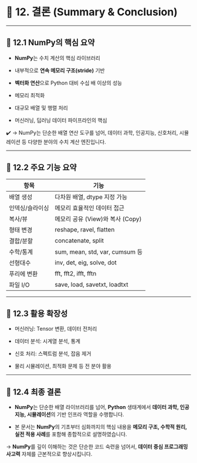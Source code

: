 # 🔸 12. 결론 (Summary & Conclusion)

---

## 📌 12.1 NumPy의 핵심 요약

-  **NumPy**는 수치 계산의 핵심 라이브러리

-  내부적으로 **연속 메모리 구조(stride)** 기반

-  **벡터화 연산**으로 Python 대비 수십 배 이상의 성능
  
-  메모리 최적화
  
-  대규모 배열 및 행렬 처리
  
-  머신러닝, 딥러닝 데이터 파이프라인의 핵심
  
  ✔️ → NumPy는 단순한 배열 연산 도구를 넘어, 데이터 과학, 인공지능, 신호처리, 시뮬레이션 등 다양한 분야의 수치 계산 엔진입니다.

---

## 🚩 12.2 주요 기능 요약

| 항목       | 기능                            |
| -------- | ----------------------------- |
| 배열 생성    | 다차원 배열, dtype 지정 가능           |
| 인덱싱/슬라이싱 | 메모리 효율적인 데이터 접근               |
| 복사/뷰     | 메모리 공유 (View)와 복사 (Copy)      |
| 형태 변경    | reshape, ravel, flatten       |
| 결합/분할    | concatenate, split            |
| 수학/통계    | sum, mean, std, var, cumsum 등 |
| 선형대수     | inv, det, eig, solve, dot     |
| 푸리에 변환   | fft, fft2, ifft, fftn         |
| 파일 I/O   | save, load, savetxt, loadtxt  |

---

## 🔁 12.3 활용 확장성

-  머신러닝: Tensor 변환, 데이터 전처리

-  데이터 분석: 시계열 분석, 통계

-  신호 처리: 스펙트럼 분석, 잡음 제거

-  물리 시뮬레이션, 최적화 문제 등 전 분야 활용
  
---

## 🚀 12.4 최종 결론
- **NumPy**는 단순한 배열 라이브러리를 넘어, **Python** 생태계에서 **데이터 과학, 인공지능, 시뮬레이션**의 기반 인프라 역할을 수행합니다.

-  본 문서는 **NumPy**의 기초부터 심화까지의 핵심 내용을 **메모리 구조, 수학적 원리, 실전 적용 사례**를 포함해 종합적으로 설명하였습니다.

→ **NumPy**를 깊이 이해하는 것은 단순한 코드 숙련을 넘어서, **데이터 중심 프로그래밍 사고력** 자체를 근본적으로 향상시킵니다.
